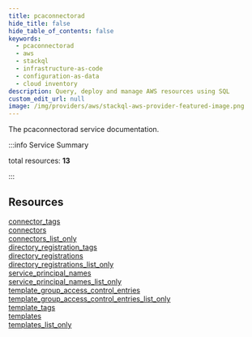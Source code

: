 ```yaml
---
title: pcaconnectorad
hide_title: false
hide_table_of_contents: false
keywords:
  - pcaconnectorad
  - aws
  - stackql
  - infrastructure-as-code
  - configuration-as-data
  - cloud inventory
description: Query, deploy and manage AWS resources using SQL
custom_edit_url: null
image: /img/providers/aws/stackql-aws-provider-featured-image.png
---
```


The pcaconnectorad service documentation.

:::info Service Summary

<div class="row">
<div class="providerDocColumn">
<span>total resources:&nbsp;<b>13</b></span><br />
</div>
</div>

:::

## Resources
<div class="row">
<div class="providerDocColumn">
<a href="/providers/aws/pcaconnectorad/connector_tags/">connector_tags</a><br />
<a href="/providers/aws/pcaconnectorad/connectors/">connectors</a><br />
<a href="/providers/aws/pcaconnectorad/connectors_list_only/">connectors_list_only</a><br />
<a href="/providers/aws/pcaconnectorad/directory_registration_tags/">directory_registration_tags</a><br />
<a href="/providers/aws/pcaconnectorad/directory_registrations/">directory_registrations</a><br />
<a href="/providers/aws/pcaconnectorad/directory_registrations_list_only/">directory_registrations_list_only</a><br />
<a href="/providers/aws/pcaconnectorad/service_principal_names/">service_principal_names</a>
</div>
<div class="providerDocColumn">
<a href="/providers/aws/pcaconnectorad/service_principal_names_list_only/">service_principal_names_list_only</a><br />
<a href="/providers/aws/pcaconnectorad/template_group_access_control_entries/">template_group_access_control_entries</a><br />
<a href="/providers/aws/pcaconnectorad/template_group_access_control_entries_list_only/">template_group_access_control_entries_list_only</a><br />
<a href="/providers/aws/pcaconnectorad/template_tags/">template_tags</a><br />
<a href="/providers/aws/pcaconnectorad/templates/">templates</a><br />
<a href="/providers/aws/pcaconnectorad/templates_list_only/">templates_list_only</a>
</div>
</div>